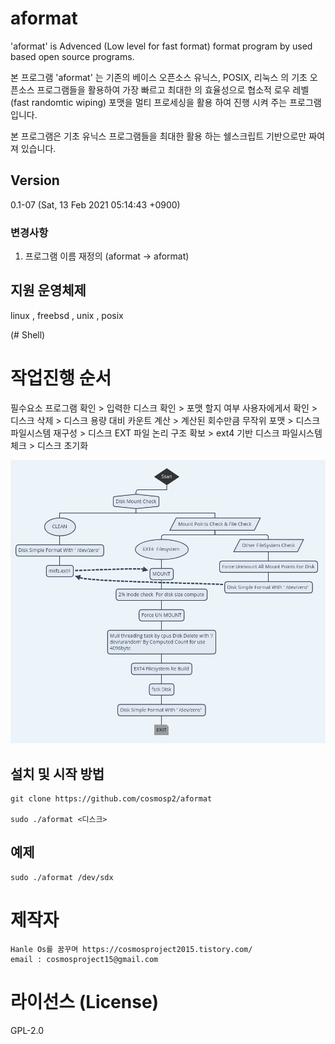 # aformat

'aformat' is Advenced (Low level for fast format) format program by used based open source programs.

본 프로그램 'aformat' 는 기존의 베이스 오픈소스 유닉스, POSIX, 리눅스 의 기초 오픈소스 프로그램들을 활용하여 가장 빠르고 최대한 의 효율성으로 협소적 로우 레벨 (fast randomtic wiping) 포맷을 멀티 프로세싱을 활용 하여 진행 시켜 주는 프로그램 입니다.

본 프로그램은 기초 유닉스 프로그램들을 최대한 활용 하는 쉘스크립트 기반으로만 짜여져 있습니다.

## Version

0.1-07 (Sat, 13 Feb 2021 05:14:43 +0900)

### 변경사항

1. 프로그램 이름 재정의 (aformat → aformat)


## 지원 운영체제

linux , freebsd , unix , posix 

(# Shell)

# 작업진행 순서

필수요소 프로그램 확인 > 입력한 디스크 확인 > 포맷 할지 여부 사용자에게서 확인 > 디스크 삭제 > 디스크 용량 대비 카운트 계산 > 계산된 회수만큼 무작위 포맷 > 디스크 파일시스템 재구성 > 디스크 EXT 파일 논리 구조 확보 > ext4 기반 디스크 파일시스템 체크 > 디스크 초기화  

<img src="https://github.com/cosmosp2/aformat/blob/master/aformat_algo1.png">

## 설치 및 시작 방법

	git clone https://github.com/cosmosp2/aformat
	
	sudo ./aformat <디스크>
	
## 예제

	sudo ./aformat /dev/sdx


# 제작자 

	Hanle Os를 꿈꾸며 https://cosmosproject2015.tistory.com/
	email : cosmosproject15@gmail.com

# 라이선스 (License)

GPL-2.0
